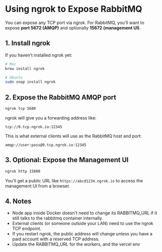 # Using ngrok to Expose RabbitMQ

You can expose any TCP port via ngrok. For RabbitMQ, you'll want to expose **port 5672 (AMQP)** and optionally **15672 (management UI)**.

## 1. Install ngrok

If you haven't installed ngrok yet:

```bash
# Mac
brew install ngrok

# Ubuntu
sudo snap install ngrok
```

## 2. Expose the RabbitMQ AMQP port

```bash
ngrok tcp 5680
```

ngrok will give you a forwarding address like:

```
tcp://0.tcp.ngrok.io:12345
```

This is what external clients will use as the RabbitMQ host and port:

```
amqp://user:pass@0.tcp.ngrok.io:12345
```

## 3. Optional: Expose the Management UI

```bash
ngrok http 15800
```

You'll get a public URL like `https://abcd1234.ngrok.io` to access the management UI from a browser.

## 4. Notes

-   Node app inside Docker doesn't need to change its RABBITMQ_URL if it still talks to the rabbitmq container internally.
-   External clients (or someone outside your LAN) need to use the ngrok TCP endpoint.
-   If you restart ngrok, the public address will change unless you have a paid account with a reserved TCP address.
-   Update the RABBITMQ_URL for the workers, and the vercel env
